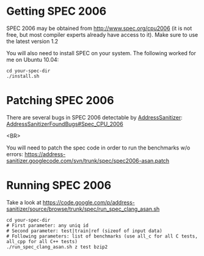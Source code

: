 # Getting SPEC 2006

SPEC 2006 may be obtained from http://www.spec.org/cpu2006
(it is not free, but most compiler experts already have access to it).
Make sure to use the latest version 1.2

You will also need to install SPEC on your system. The following worked for me on Ubuntu 10.04:
```
cd your-spec-dir
./install.sh
```


# Patching SPEC 2006

There are several bugs in SPEC 2006 detectable by [AddressSanitizer](AddressSanitizer.md):
[AddressSanitizerFoundBugs#Spec\_CPU\_2006](AddressSanitizerFoundBugs#Spec_CPU_2006.md) 

&lt;BR&gt;


You will need to patch the spec code in order to run the benchmarks w/o errors: https://address-sanitizer.googlecode.com/svn/trunk/spec/spec2006-asan.patch

# Running SPEC 2006
Take a look at https://code.google.com/p/address-sanitizer/source/browse/trunk/spec/run_spec_clang_asan.sh



```
cd your-spec-dir
# First parameter: any uniq id
# Second parameter: test|train|ref (sizeof of input data)
# Following parameters: list of benchmarks (use all_c for all C tests, all_cpp for all C++ tests)
./run_spec_clang_asan.sh z test bzip2
```